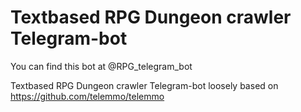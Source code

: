 # Textbased RPG Dungeon crawler Telegram-bot
You can find this bot at @RPG_telegram_bot

Textbased RPG Dungeon crawler Telegram-bot loosely based on https://github.com/telemmo/telemmo
